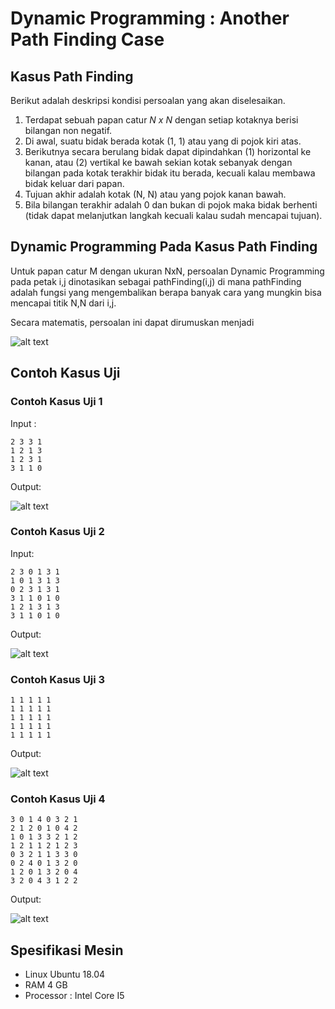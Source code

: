 # Dynamic Programming : Another Path Finding Case

## Kasus Path Finding
Berikut adalah deskripsi kondisi persoalan yang akan diselesaikan.
1. Terdapat sebuah papan catur *N x N* dengan setiap kotaknya berisi bilangan non negatif.
2. Di awal, suatu bidak berada kotak (1, 1) atau yang di pojok kiri atas.
3. Berikutnya secara berulang bidak dapat dipindahkan (1) horizontal ke kanan, atau (2) vertikal ke bawah sekian kotak sebanyak dengan bilangan pada kotak terakhir bidak itu berada, kecuali kalau membawa bidak keluar dari papan.
4. Tujuan akhir adalah kotak (N, N) atau yang pojok kanan bawah.
5. Bila bilangan terakhir adalah 0 dan bukan di pojok maka bidak berhenti (tidak dapat melanjutkan langkah kecuali kalau sudah mencapai tujuan).

## Dynamic Programming Pada Kasus Path Finding
Untuk papan catur M dengan ukuran NxN, persoalan Dynamic Programming pada petak i,j dinotasikan sebagai pathFinding(i,j) di mana pathFinding adalah fungsi yang mengembalikan berapa banyak cara yang mungkin bisa mencapai titik N,N dari i,j.

Secara matematis, persoalan ini dapat dirumuskan menjadi

![alt text](https://raw.githubusercontent.com/juniardiakbar/Another-Path-Finding-Case/master/pict/equation.jpg)

## Contoh Kasus Uji
### Contoh Kasus Uji 1 
Input :
```
2 3 3 1
1 2 1 3
1 2 3 1
3 1 1 0
```
Output:

![alt text](https://raw.githubusercontent.com/juniardiakbar/Another-Path-Finding-Case/master/pict/1.jpg)

### Contoh Kasus Uji 2
Input:
```
2 3 0 1 3 1
1 0 1 3 1 3
0 2 3 1 3 1
3 1 1 0 1 0
1 2 1 3 1 3
3 1 1 0 1 0
```
Output:

![alt text](https://raw.githubusercontent.com/juniardiakbar/Another-Path-Finding-Case/master/pict/2.jpg)

### Contoh Kasus Uji 3
```
1 1 1 1 1
1 1 1 1 1
1 1 1 1 1
1 1 1 1 1
1 1 1 1 1
```
Output:

![alt text](https://raw.githubusercontent.com/juniardiakbar/Another-Path-Finding-Case/master/pict/3.jpg)

### Contoh Kasus Uji 4
```
3 0 1 4 0 3 2 1
2 1 2 0 1 0 4 2
1 0 1 3 3 2 1 2
1 2 1 1 2 1 2 3
0 3 2 1 1 3 3 0
0 2 4 0 1 3 2 0
1 2 0 1 3 2 0 4
3 2 0 4 3 1 2 2
```
Output:

![alt text](https://raw.githubusercontent.com/juniardiakbar/Another-Path-Finding-Case/master/pict/4.jpg)

## Spesifikasi Mesin
- Linux Ubuntu 18.04
- RAM 4 GB
- Processor : Intel Core I5
